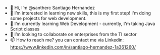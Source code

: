 - 👋 Hi, I’m @santherc Santiago Hernandez
- 👀 I’m interested in learning new skills, this is my first step! I'm doing some projects for web development.
- 🌱 I’m currently learning Web Development - currently, I'm taking Java Script classes
- 💞️ I’m looking to collaborate on enterprises from the TI sector
- 📫 How to reach me? you can contact me via Linkedin: https://www.linkedin.com/in/santiago-hernandez-1a361260/

<!---
santherc/santherc is a ✨ special ✨ repository because its `README.md` (this file) appears on your GitHub profile.
You can click the Preview link to take a look at your changes.
--->

